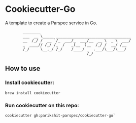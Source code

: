 # Cookiecutter-Go
A template to create a Parspec service in Go.

```
        ________                                         
        ___  __ \_____ __________________________________
        __  /_/ /  __ `/_  ___/_  ___/__  __ \  _ \  ___/
        _  ____// /_/ /_  /   _(__  )__  /_/ /  __/ /__  
        /_/     \__,_/ /_/    /____/ _  .___/\___/\___/  
                                     /_/                 
```

## How to use
### Install cookiecutter:

```
brew install cookiecutter
```

### Run cookiecutter on this repo:

```
cookiecutter gh:parikshit-parspec/cookiecutter-go`
```
